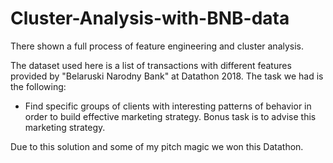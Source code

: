 # Cluster-Analysis-with-BNB-data
There shown a full process of feature engineering and cluster analysis. 

The dataset used here is a list of transactions with different features provided by "Belaruski Narodny Bank" at Datathon 2018. 
The task we had is the following: 
- Find specific groups of clients with interesting patterns of behavior in order to build effective marketing strategy. Bonus task is to advise this marketing strategy.

Due to this solution and some of my pitch magic we won this Datathon. 
